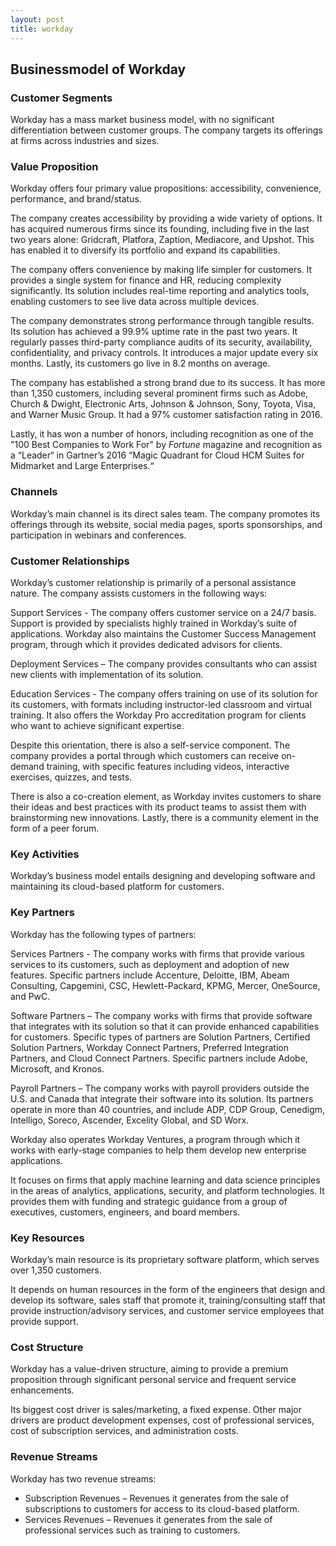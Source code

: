 ```yaml
---
layout: post
title: workday
---
```


Businessmodel of Workday
-------------------------

### Customer Segments

Workday has a mass market business model, with no significant differentiation between customer groups. The company targets its offerings at firms across industries and sizes.

### Value Proposition

Workday offers four primary value propositions: accessibility, convenience, performance, and brand/status.

The company creates accessibility by providing a wide variety of options. It has acquired numerous firms since its founding, including five in the last two years alone: Gridcraft, Platfora, Zaption, Mediacore, and Upshot. This has enabled it to diversify its portfolio and expand its capabilities.

The company offers convenience by making life simpler for customers. It provides a single system for finance and HR, reducing complexity significantly. Its solution includes real-time reporting and analytics tools, enabling customers to see live data across multiple devices.

The company demonstrates strong performance through tangible results. Its solution has achieved a 99.9% uptime rate in the past two years. It regularly passes third-party compliance audits of its security, availability, confidentiality, and privacy controls. It introduces a major update every six months. Lastly, its customers go live in 8.2 months on average.

The company has established a strong brand due to its success. It has more than 1,350 customers, including several prominent firms such as Adobe, Church & Dwight, Electronic Arts, Johnson & Johnson, Sony, Toyota, Visa, and Warner Music Group. It had a 97% customer satisfaction rating in 2016.

Lastly, it has won a number of honors, including recognition as one of the "100 Best Companies to Work For" by *Fortune* magazine and recognition as a “Leader“ in Gartner’s 2016 “Magic Quadrant for Cloud HCM Suites for Midmarket and Large Enterprises.“

### Channels

Workday’s main channel is its direct sales team. The company promotes its offerings through its website, social media pages, sports sponsorships, and participation in webinars and conferences.

### Customer Relationships

Workday’s customer relationship is primarily of a personal assistance nature. The company assists customers in the following ways:

Support Services - The company offers customer service on a 24/7 basis. Support is provided by specialists highly trained in Workday’s suite of applications. Workday also maintains the Customer Success Management program, through which it provides dedicated advisors for clients.

Deployment Services – The company provides consultants who can assist new clients with implementation of its solution.

Education Services - The company offers training on use of its solution for its customers, with formats including instructor-led classroom and virtual training. It also offers the Workday Pro accreditation program for clients who want to achieve significant expertise.

Despite this orientation, there is also a self-service component. The company provides a portal through which customers can receive on-demand training, with specific features including videos, interactive exercises, quizzes, and tests.

There is also a co-creation element, as Workday invites customers to share their ideas and best practices with its product teams to assist them with brainstorming new innovations. Lastly, there is a community element in the form of a peer forum.

### Key Activities

Workday’s business model entails designing and developing software and maintaining its cloud-based platform for customers.

### Key Partners

Workday has the following types of partners:

Services Partners - The company works with firms that provide various services to its customers, such as deployment and adoption of new features. Specific partners include Accenture, Deloitte, IBM, Abeam Consulting, Capgemini, CSC, Hewlett-Packard, KPMG, Mercer, OneSource, and PwC.

Software Partners – The company works with firms that provide software that integrates with its solution so that it can provide enhanced capabilities for customers. Specific types of partners are Solution Partners, Certified Solution Partners, Workday Connect Partners, Preferred Integration Partners, and Cloud Connect Partners. Specific partners include Adobe, Microsoft, and Kronos.

Payroll Partners – The company works with payroll providers outside the U.S. and Canada that integrate their software into its solution. Its partners operate in more than 40 countries, and include ADP, CDP Group, Cenedigm, Intelligo, Soreco, Ascender, Excelity Global, and SD Worx.

Workday also operates Workday Ventures, a program through which it works with early-stage companies to help them develop new enterprise applications.

It focuses on firms that apply machine learning and data science principles in the areas of analytics, applications, security, and platform technologies. It provides them with funding and strategic guidance from a group of executives, customers, engineers, and board members.

### Key Resources

Workday’s main resource is its proprietary software platform, which serves over 1,350 customers.

It depends on human resources in the form of the engineers that design and develop its software, sales staff that promote it, training/consulting staff that provide instruction/advisory services, and customer service employees that provide support.

### Cost Structure

Workday has a value-driven structure, aiming to provide a premium proposition through significant personal service and frequent service enhancements.

Its biggest cost driver is sales/marketing, a fixed expense. Other major drivers are product development expenses, cost of professional services, cost of subscription services, and administration costs.

### Revenue Streams

Workday has two revenue streams:

 * Subscription Revenues – Revenues it generates from the sale of subscriptions to customers for access to its cloud-based platform.
* Services Revenues – Revenues it generates from the sale of professional services such as training to customers.
